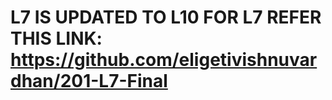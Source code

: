 # L7 IS UPDATED TO L10 FOR L7 REFER THIS LINK: https://github.com/eligetivishnuvardhan/201-L7-Final

